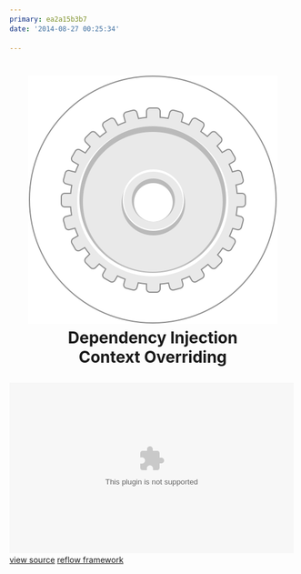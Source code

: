```yaml
---
primary: ea2a15b3b7
date: '2014-08-27 00:25:34'

---
```


<h1>
	<p align="center">
		<img src="images/command.mono.svg"/>
		<br/>
		Dependency Injection<br/>Context Overriding
	</p>
</h1>

<div class="center">
	<embed src="swfs/command.login-and-load.swf" width="500" height="300"/>
	<div>
		<a href="http://github.com/iamssen/reflow.sample.command.login-and-load" target="_blank"
		   class="btn btn-default btn-xs"><i class="fa fa-code"></i> view source</a>
		<a href="http://github.com/iamssen/reflow" target="_blank" class="btn btn-default btn-xs"><i
				class="fa fa-code-fork"></i> reflow framework</a>
	</div>
</div>


